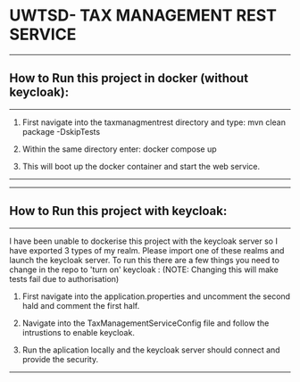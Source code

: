 # UWTSD- TAX MANAGEMENT REST SERVICE
                                 

----
   How to Run this project in docker (without keycloak):
----
----
   

1. First navigate into the taxmanagmentrest directory and type: mvn clean package -DskipTests
    

2. Within the same directory enter: docker compose up


3. This will boot up the docker container and start the web service.

------------------------------------------------------------------------------------------------------------------------------------------------
----
   How to Run this project with keycloak:
----
----

I have been unable to dockerise this project with the keycloak server so I have exported 3 types of my realm. Please import one of these realms and launch the keycloak server.
To run this there are a few things you need to change in the repo to 'turn on' keycloak : (NOTE: Changing this will make tests fail due to authorisation)
   

1. First navigate into the application.properties and uncomment the second hald and comment the first half.
    

2. Navigate into the TaxManagementServiceConfig file and follow the intrustions to enable keycloak.


3. Run the aplication locally and the keycloak server should connect and provide the security.

------------------------------------------------------------------------------------------------------------------------------------------------
